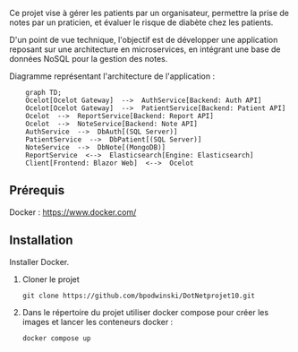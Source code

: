 Ce projet vise à gérer les patients par un organisateur, permettre la prise de notes par un praticien, et évaluer le risque de diabète chez les patients.

D'un point de vue technique, l'objectif est de développer une application reposant sur une architecture en microservices, en intégrant une base de données NoSQL pour la gestion des notes.

Diagramme représentant l'architecture de l'application :
```mermaid
	graph TD;
	Ocelot[Ocelot Gateway]  -->  AuthService[Backend: Auth API]
	Ocelot[Ocelot Gateway]  -->  PatientService[Backend: Patient API]
	Ocelot  -->  ReportService[Backend: Report API]
	Ocelot  -->  NoteService[Backend: Note API]
	AuthService  -->  DbAuth[(SQL Server)]
	PatientService  -->  DbPatient[(SQL Server)]
	NoteService  -->  DbNote[(MongoDB)]
	ReportService  <-->  Elasticsearch[Engine: Elasticsearch]
	Client[Frontend: Blazor Web]  <-->  Ocelot
```
## Prérequis
Docker : https://www.docker.com/

## Installation
Installer Docker.

1. Cloner le projet 
	```
	git clone https://github.com/bpodwinski/DotNetprojet10.git
	```
2. Dans le répertoire du projet utiliser docker compose pour créer les images et lancer les conteneurs docker :
	```
	docker compose up
	```

